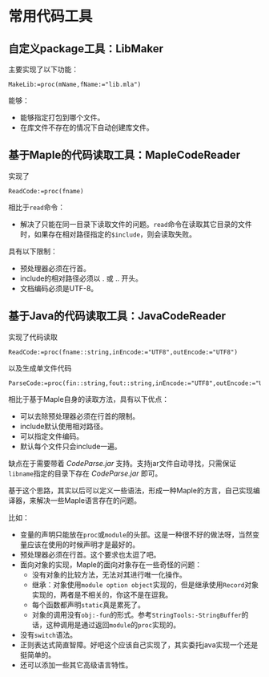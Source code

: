 # 常用代码工具

## 自定义package工具：LibMaker
主要实现了以下功能：
```
MakeLib:=proc(mName,fName:="lib.mla")
```
能够：
+ 能够指定打包到哪个文件。
+ 在库文件不存在的情况下自动创建库文件。

## 基于Maple的代码读取工具：MapleCodeReader
实现了
```
ReadCode:=proc(fname)
```
相比于`read`命令：
+ 解决了只能在同一目录下读取文件的问题。`read`命令在读取其它目录的文件时，如果存在相对路径指定的`$include`，则会读取失败。

具有以下限制：
+ 预处理器必须在行首。
+ include的相对路径必须以 . 或 .. 开头。
+ 文档编码必须是UTF-8。

## 基于Java的代码读取工具：JavaCodeReader
实现了代码读取
```
ReadCode:=proc(fname::string,inEncode:="UTF8",outEncode:="UTF8")
```
以及生成单文件代码
```
ParseCode:=proc(fin::string,fout::string,inEncode:="UTF8",outEncode:="UTF8")
```

相比于基于Maple自身的读取方法，具有以下优点：
+ 可以去除预处理器必须在行首的限制。
+ include默认使用相对路径。
+ 可以指定文件编码。
+ 默认每个文件只会include一遍。

缺点在于需要带着 *CodeParse.jar* 支持。支持jar文件自动寻找，只需保证`libname`指定的目录下存在 *CodeParse.jar* 即可。

基于这个思路，其实以后可以定义一些语法，形成一种Maple的方言，自己实现编译器，来解决一些Maple语言存在的问题。

比如：
+ 变量的声明只能放在`proc`或`module`的头部。这是一种很不好的做法呀，当然变量应该在使用的时候声明才是最好的。
+ 预处理器必须在行首。这个要求也太逗了吧。
+ 面向对象的实现，Maple的面向对象存在一些奇怪的问题：
    + 没有对象的比较方法，无法对其进行唯一化操作。
    + 继承：对象使用`module option object`实现的，但是继承使用`Record`对象实现的，两者是不相关的，你这不是在逗我。
    + 每个函数都声明`static`真是累死了。
    + 对象的调用没有`obj:-fun`的形式。参考`StringTools:-StringBuffer`的话，这种调用是通过返回`module`的`proc`实现的。
+ 没有`switch`语法。
+ 正则表达式简直智障。好吧这个应该自己实现了，其实委托java实现一个还是挺简单的。
+ 还可以添加一些其它高级语言特性。
